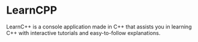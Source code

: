 # LearnCPP
LearnC++ is a console application made in C++ that assists you in learning C++ with interactive tutorials and easy-to-follow explanations.
